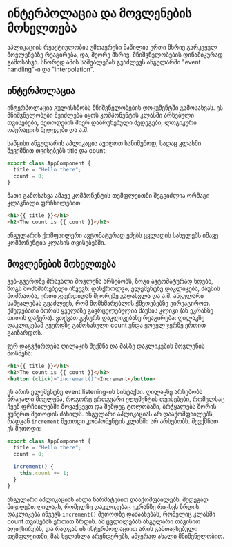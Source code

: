 # ინტერპოლაცია და მოვლენების მოხელთება

აპლიკაციის რეაქტიულობის უმთავრესი ნაწილია ერთი მხრივ გარკვეულ მოვლენებზე
რეაგირება, და, მეორე მხრივ, მნიშვნელობების დინამიკურად გამოსახვა. სწორედ
ამის საშუალებას გვაძლევს ანგულარში "event handling"-ი და "interpolation".

## ინტერპოლაცია

ინტერპოლაცია გულისხმობს მნიშვნელობების დოკუმენტში გამოსახვას. ეს მნიშვნელობები
შეიძლება იყოს კომპონენტის კლასში არსებული თვისებები, მეთოდების მიერ დაბრუნებული
შედეგები, ლოგიკური ოპერაციის შედეგები და ა.შ.

საწყისი ანგულარის აპლიკაცია ავიღოთ სანიმუშოდ, სადაც კლასში შევქმნით თვისებებს
title და count:

```ts
export class AppComponent {
  title = "Hello there";
  count = 0;
}
```

მათი გამოსახვა ამავე კომპონენტის თემფლეითში შეგვიძლია ორმაგი კლაკნილი ფრჩხილებით:

```html
<h1>{{ title }}</h1>
<h2>The count is {{ count }}</h2>
```

ანგულარის ქომფაილერი ავტომატურად ეძებს ცვლადის სახელებს იმავე კომპონენტის კლასის თვისებებში.

## მოვლენების მოხელთება

ვებ-გვერდზე მრავალი მოვლენა არსებობს, ზოგი ავტომატურად ხდება, ზოგს მომხმარებელი იწვევს:
დასქროლვა, ელემენტზე დაკლიკება, მაუსის მოძრაობა, ერთი გვერდიდან მეორეზე გადასვლა და ა.შ.
ანგულარი საშუალებას გვაძლევს, რომ მომხმარებლის ქმედებებზე ვირეაგიროთ. ქმედებათა შორის
ყველაზე გავრცელებულია მაუსის კლიკი (ან ეკრანზე თითის დაჭერა). ვთქვათ გვსურს დაკლიკებაზე
რეაგირება: ღილაკზე დაკლიკებამ გვერდზე გამოსახული count უნდა ყოველ ჯერზე ერთით გაიზარდოს.

ჯერ დაგვჭირდება ღილაკის შექმნა და მასზე დაკლიკების მოვლენის მოსმენა:

```html
<h1>{{ title }}</h1>
<h2>The count is {{ count }}</h2>
<button (click)="increment()">Increment</button>
```

ეს არის ელემენტზე event listening-ის სინტაქსი.
ღილაკზე არსებობს მრავალი მოვლენა, როგორც ერთგვარი ელემენტის თვისებები, რომელსაც ჩვენ
ფრჩხილებში მოვაქცევთ და შემდეგ ტოლობაში, ბრჭყალებს შორის ვუწერთ მეთოდის ძახილს.
ანგულარი აპლიკაციას არ დააქომფაილებს, რადგან `increment` მეთოდი კომპონენტის კლასში არ არსებობს.
შევქმნათ ეს მეთოდი:

```ts
export class AppComponent {
  title = "Hello there";
  count = 0;

  increment() {
    this.count += 1;
  }
}
```

ანგულარი აპლიკაციას ახლა წარმატებით დააქომფაილებს. შედეგად მივიღებთ ღილაკს, რომელზე დაკლიკებაც
ეკრანზე რიცხვს ზრდის. დაკლიკება იწვევს `increment()` მეთოდზე დაძაახებას, რომელიც კლასში count
თვისებას ერთით ზრდის. ამ ცვლილებას ანგულარი თავისით აფიქსირებს, და რადგან ის ინტერპოლაციით არის
განთავსებული თემფლეითში, მას ხელახლა არენდერებს, ამჯერად ახალი მნიშვნელობით.
